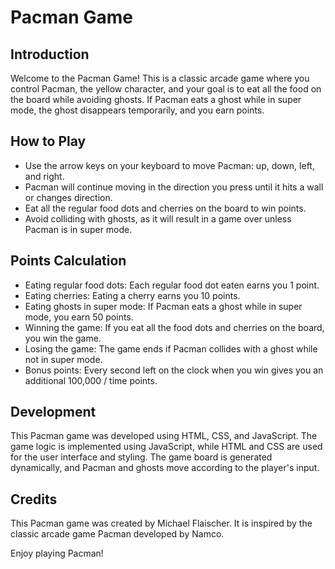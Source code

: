 # Pacman Game

## Introduction

Welcome to the Pacman Game! This is a classic arcade game where you control Pacman, the yellow character, and your goal is to eat all the food on the board while avoiding ghosts. If Pacman eats a ghost while in super mode, the ghost disappears temporarily, and you earn points.

## How to Play

- Use the arrow keys on your keyboard to move Pacman: up, down, left, and right.
- Pacman will continue moving in the direction you press until it hits a wall or changes direction.
- Eat all the regular food dots and cherries on the board to win points.
- Avoid colliding with ghosts, as it will result in a game over unless Pacman is in super mode.

## Points Calculation

- Eating regular food dots: Each regular food dot eaten earns you 1 point.
- Eating cherries: Eating a cherry earns you 10 points.
- Eating ghosts in super mode: If Pacman eats a ghost while in super mode, you earn 50 points.
- Winning the game: If you eat all the food dots and cherries on the board, you win the game.
- Losing the game: The game ends if Pacman collides with a ghost while not in super mode.
- Bonus points: Every second left on the clock when you win gives you an additional 100,000 / time points.

## Development

This Pacman game was developed using HTML, CSS, and JavaScript.
The game logic is implemented using JavaScript, while HTML and CSS are used for the user interface and styling.
The game board is generated dynamically, and Pacman and ghosts move according to the player's input.

## Credits

This Pacman game was created by Michael Flaischer. It is inspired by the classic arcade game Pacman developed by Namco.

Enjoy playing Pacman!
